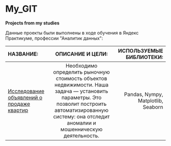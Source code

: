 
# My_GIT
__Projects from my studies__

Данные проекты были выполнены в ходе обучения в Яндекс Практикуме, профессии "Аналитик данных":

| НАЗВАНИЕ:             | ОПИСАНИЕ И ЦЕЛИ:                  | ИСПОЛЬЗУЕМЫЕ БИБЛИОТЕКИ:                     |
| :-------------------- | :---------------------: |---------------------------:|
| [Исследование объявлений о продаже квартир](https://github.com/Olyvin/My_GIT/blob/My_GIT/Недвижимость/Real_estate_git.ipynb) |Необходимо определить рыночную стоимость объектов недвижимости. Наша задача — установить параметры. Это позволит построить автоматизированную систему: она отследит аномалии и мошенническую деятельность. | Pandas, Nympy, Matplotlib, Seaborn |


